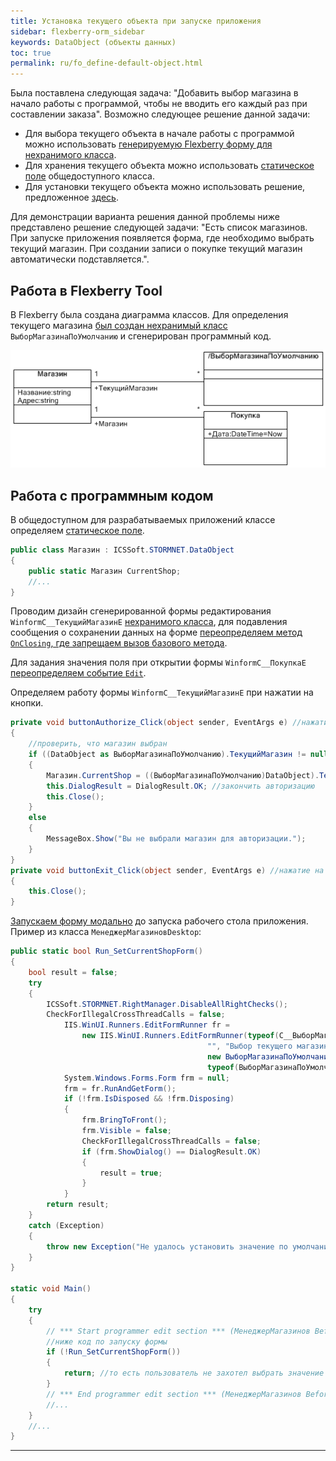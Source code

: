 ```yaml
---
title: Установка текущего объекта при запуске приложения
sidebar: flexberry-orm_sidebar
keywords: DataObject (объекты данных)
toc: true
permalink: ru/fo_define-default-object.html
---
```

Была поставлена следующая задача: "Добавить выбор магазина в начало работы с программой, чтобы не вводить его каждый раз при составлении заказа". Возможно следующее решение данной задачи:

* Для выбора текущего объекта в начале работы с программой можно использовать [генерируемую Flexberry форму для нехранимого класса](fo_using-of-not-stored-classes.html).
* Для хранения текущего объекта можно использовать [статическое поле](http://msdn.microsoft.com/library/98f28cdx.aspx) общедоступного класса.
* Для установки текущего объекта можно использовать решение, предложенное [здесь](fo_define-field-of-created-object.html). 

Для демонстрации варианта решения данной проблемы ниже представлено решение следующей задачи: "Есть список магазинов. При запуске приложения появляется форма, где необходимо выбрать текущий магазин. При создании записи о покупке текущий магазин автоматически подставляется.".

## Работа в Flexberry Tool
В Flexberry была создана диаграмма классов. Для определения текущего магазина [был создан нехранимый класс](fo_using-of-not-stored-classes.html)  `ВыборМагазинаПоУмолчанию` и сгенерирован программный код.

![](/images/pages/products/flexberry-orm/define-default-objects/ClassDiagram_Shops.jpg)

## Работа с программным кодом
В общедоступном для разрабатываемых приложений классе определяем [статическое поле](http://msdn.microsoft.com/library/98f28cdx.aspx).

```cs
public class Магазин : ICSSoft.STORMNET.DataObject
{
	public static Магазин CurrentShop;
	//...
}
```

Проводим дизайн сгенерированной формы редактирования `WinformC__ТекущийМагазинE` [нехранимого класса](fo_using-of-not-stored-classes.html), для подавления сообщения о сохранении данных на форме [переопределяем метод `OnClosing`, где запрещаем вызов базового метода](fo_using-of-not-stored-classes.html).

Для задания значения поля при открытии формы `WinformC__ПокупкаE` [переопределяем событие `Edit`](fo_define-field-of-created-object.html).

Определяем работу формы `WinformC__ТекущийМагазинE` при нажатии на кнопки.

```cs
private void buttonAuthorize_Click(object sender, EventArgs e) //нажатие на кнопку "Авторизовать"
{
	//проверить, что магазин выбран
	if ((DataObject as ВыборМагазинаПоУмолчанию).ТекущийМагазин != null)
	{		
		Магазин.CurrentShop = ((ВыборМагазинаПоУмолчанию)DataObject).ТекущийМагазин; //сохранить текущий магазин
		this.DialogResult = DialogResult.OK; //закончить авторизацию
		this.Close();
	}
	else
	{
		MessageBox.Show("Вы не выбрали магазин для авторизации.");
	}
}
private void buttonExit_Click(object sender, EventArgs e) //нажатие на кнопку "Выйти"
{
	this.Close();
}
```

[Запускаем форму модально](fo_using-of-not-stored-classes.html) до запуска рабочего стола приложения. Пример из класса `МенеджерМагазиновDesktop`:

```cs
public static bool Run_SetCurrentShopForm()
{
	bool result = false;
	try
	{
		ICSSoft.STORMNET.RightManager.DisableAllRightChecks();
		CheckForIllegalCrossThreadCalls = false;
			IIS.WinUI.Runners.EditFormRunner fr =
				new IIS.WinUI.Runners.EditFormRunner(typeof(C__ВыборМагазинаПоУмолчаниюE),
											"", "Выбор текущего магазина", "",
											new ВыборМагазинаПоУмолчанию(),
											typeof(ВыборМагазинаПоУмолчанию), false);
			System.Windows.Forms.Form frm = null;
			frm = fr.RunAndGetForm();
			if (!frm.IsDisposed && !frm.Disposing)
			{
				frm.BringToFront();
				frm.Visible = false;
				CheckForIllegalCrossThreadCalls = false;
				if (frm.ShowDialog() == DialogResult.OK)
				{
					result = true;
				}
			}
		return result;
	}
	catch (Exception)
	{
		throw new Exception("Не удалось установить значение по умолчанию.");
	}
}

static void Main()
{
	try
	{
		// *** Start programmer edit section *** (МенеджерМагазинов Before authorization)
		//ниже код по запуску формы
		if (!Run_SetCurrentShopForm())
		{
			return; //то есть пользователь не захотел выбрать значение по умолчанию, прекращаем работу
		}
		// *** End programmer edit section *** (МенеджерМагазинов Before authorization)
		//...
	}
	//...
}
```
----